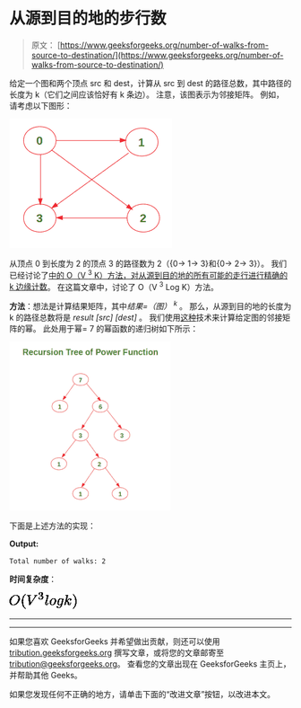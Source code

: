 # 从源到目的地的步行数

> 原文： [https://www.geeksforgeeks.org/number-of-walks-from-source-to-destination/](https://www.geeksforgeeks.org/number-of-walks-from-source-to-destination/)

给定一个图和两个顶点 src 和 dest，计算从 src 到 dest 的路径总数，其中路径的长度为 k（它们之间应该恰好有 k 条边）。 注意，该图表示为邻接矩阵。
例如，请考虑以下图形：

![](img/5ed058816fd3f70fa212aa4ebb304ee8.png)

从顶点 0 到长度为 2 的顶点 3 的路径数为 2（{0-> 1-> 3}和{0-> 2-> 3}）。
我们已经讨论了[中的 O（V <sup>3</sup> K）方法，对从源到目的地的所有可能的走行进行精确的 k 边缘计数](https://www.geeksforgeeks.org/count-possible-paths-source-destination-exactly-k-edges/)。 在这篇文章中，讨论了 O（V <sup>3</sup> Log K）方法。

**方法**：想法是计算结果矩阵，其中*结果=（图） <sup>k</sup>* 。 那么，从源到目的地的长度为 k 的路径总数将是 *result [src] [dest]* 。 我们使用[这种](https://www.geeksforgeeks.org/write-a-c-program-to-calculate-powxn/)技术来计算给定图的邻接矩阵的幂。
此处用于幂= 7 的幂函数的递归树如下所示：

![](img/869f72d1837bbbbd7e265a92169229fe.png)

下面是上述方法的实现：

**Output:** 

```
Total number of walks: 2

```

**时间复杂度**：

![O(V^3 logk)        ](img/88a45e6802a74e3c4ea09d73dcfbed4d.png "Rendered by QuickLaTeX.com")



* * *

* * *

如果您喜欢 GeeksforGeeks 并希望做出贡献，则还可以使用 [tribution.geeksforgeeks.org](https://contribute.geeksforgeeks.org/) 撰写文章，或将您的文章邮寄至 tribution@geeksforgeeks.org。 查看您的文章出现在 GeeksforGeeks 主页上，并帮助其他 Geeks。

如果您发现任何不正确的地方，请单击下面的“改进文章”按钮，以改进本文。